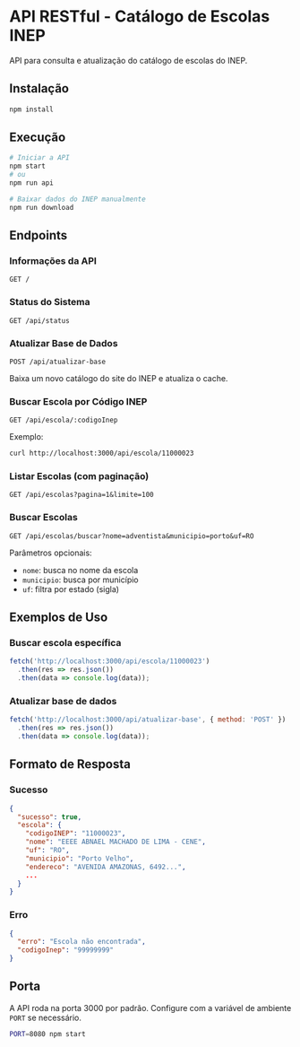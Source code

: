 # API RESTful - Catálogo de Escolas INEP

API para consulta e atualização do catálogo de escolas do INEP.

## Instalação

```bash
npm install
```

## Execução

```bash
# Iniciar a API
npm start
# ou
npm run api

# Baixar dados do INEP manualmente
npm run download
```

## Endpoints

### Informações da API
```
GET /
```

### Status do Sistema
```
GET /api/status
```

### Atualizar Base de Dados
```
POST /api/atualizar-base
```
Baixa um novo catálogo do site do INEP e atualiza o cache.

### Buscar Escola por Código INEP
```
GET /api/escola/:codigoInep
```

Exemplo:
```bash
curl http://localhost:3000/api/escola/11000023
```

### Listar Escolas (com paginação)
```
GET /api/escolas?pagina=1&limite=100
```

### Buscar Escolas
```
GET /api/escolas/buscar?nome=adventista&municipio=porto&uf=RO
```

Parâmetros opcionais:
- `nome`: busca no nome da escola
- `municipio`: busca por município
- `uf`: filtra por estado (sigla)

## Exemplos de Uso

### Buscar escola específica
```javascript
fetch('http://localhost:3000/api/escola/11000023')
  .then(res => res.json())
  .then(data => console.log(data));
```

### Atualizar base de dados
```javascript
fetch('http://localhost:3000/api/atualizar-base', { method: 'POST' })
  .then(res => res.json())
  .then(data => console.log(data));
```

## Formato de Resposta

### Sucesso
```json
{
  "sucesso": true,
  "escola": {
    "codigoINEP": "11000023",
    "nome": "EEEE ABNAEL MACHADO DE LIMA - CENE",
    "uf": "RO",
    "municipio": "Porto Velho",
    "endereco": "AVENIDA AMAZONAS, 6492...",
    ...
  }
}
```

### Erro
```json
{
  "erro": "Escola não encontrada",
  "codigoInep": "99999999"
}
```

## Porta

A API roda na porta 3000 por padrão. Configure com a variável de ambiente `PORT` se necessário.

```bash
PORT=8080 npm start
```